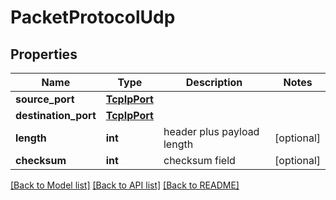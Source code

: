 # PacketProtocolUdp

## Properties
Name | Type | Description | Notes
------------ | ------------- | ------------- | -------------
**source_port** | [**TcpIpPort**](TcpIpPort.md) |  | 
**destination_port** | [**TcpIpPort**](TcpIpPort.md) |  | 
**length** | **int** | header plus payload length | [optional] 
**checksum** | **int** | checksum field | [optional] 

[[Back to Model list]](../README.md#documentation-for-models) [[Back to API list]](../README.md#documentation-for-api-endpoints) [[Back to README]](../README.md)


